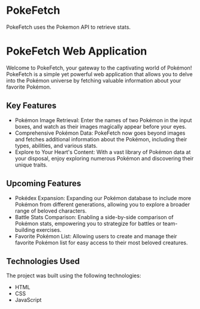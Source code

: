 # PokeFetch
PokeFetch uses the Pokemon API to retrieve stats.


# PokeFetch Web Application
Welcome to PokeFetch, your gateway to the captivating world of Pokémon! PokeFetch is a simple yet powerful web application that allows you to delve into the Pokémon universe by fetching valuable information about your favorite Pokémon.


## Key Features
- Pokémon Image Retrieval: Enter the names of two Pokémon in the input boxes, and watch as their images magically appear before your eyes.
- Comprehensive Pokémon Data: PokeFetch now goes beyond images and fetches additional information about the Pokémon, including their types, abilities, and various stats.
- Explore to Your Heart's Content: With a vast library of Pokémon data at your disposal, enjoy exploring numerous Pokémon and discovering their unique traits.


## Upcoming Features
- Pokédex Expansion: Expanding our Pokémon database to include more Pokémon from different generations, allowing you to explore a broader range of beloved characters.
- Battle Stats Comparison: Enabling a side-by-side comparison of Pokémon stats, empowering you to strategize for battles or team-building exercises.
- Favorite Pokémon List: Allowing users to create and manage their favorite Pokémon list for easy access to their most beloved creatures.


## Technologies Used
The project was built using the following technologies:
- HTML
- CSS
- JavaScript